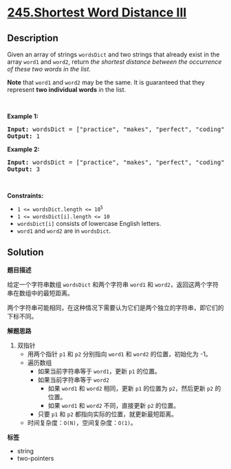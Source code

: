 # [245.Shortest Word Distance III](https://leetcode.com/problems/shortest-word-distance-iii/description/)

## Description

<p>Given an array of strings <code>wordsDict</code> and two strings that already exist in the array <code>word1</code> and <code>word2</code>, return <em>the shortest distance between the occurrence of these two words in the list</em>.</p>

<p><strong>Note</strong> that <code>word1</code> and <code>word2</code> may be the same. It is guaranteed that they represent <strong>two individual words</strong> in the list.</p>

<p>&nbsp;</p>
<p><strong class="example">Example 1:</strong></p>
<pre><strong>Input:</strong> wordsDict = ["practice", "makes", "perfect", "coding", "makes"], word1 = "makes", word2 = "coding"
<strong>Output:</strong> 1
</pre><p><strong class="example">Example 2:</strong></p>
<pre><strong>Input:</strong> wordsDict = ["practice", "makes", "perfect", "coding", "makes"], word1 = "makes", word2 = "makes"
<strong>Output:</strong> 3
</pre>
<p>&nbsp;</p>
<p><strong>Constraints:</strong></p>

<ul>
  <li><code>1 &lt;= wordsDict.length &lt;= 10<sup>5</sup></code></li>
  <li><code>1 &lt;= wordsDict[i].length &lt;= 10</code></li>
  <li><code>wordsDict[i]</code> consists of lowercase English letters.</li>
  <li><code>word1</code> and <code>word2</code> are in <code>wordsDict</code>.</li>
</ul>

## Solution

**题目描述**

给定一个字符串数组 `wordsDict` 和两个字符串 `word1` 和 `word2`，返回这两个字符串在数组中的最短距离。

两个字符串可能相同，在这种情况下需要认为它们是两个独立的字符串，即它们的下标不同。

**解题思路**

1. 双指针
   - 用两个指针 `p1` 和 `p2` 分别指向 `word1` 和 `word2` 的位置，初始化为 -1。
   - 遍历数组
     - 如果当前字符串等于 `word1`，更新 `p1` 的位置。
     - 如果当前字符串等于 `word2`
       - 如果 `word1` 和 `word2` 相同，更新 `p1` 的位置为 `p2`，然后更新 `p2` 的位置。
       - 如果 `word1` 和 `word2` 不同，直接更新 `p2` 的位置。
     - 只要 `p1` 和 `p2` 都指向实际的位置，就更新最短距离。
   - 时间复杂度：`O(N)`，空间复杂度：`O(1)`。

**标签**

- string
- two-pointers
